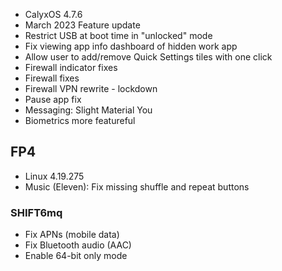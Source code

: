 * CalyxOS 4.7.6
* March 2023 Feature update
* Restrict USB at boot time in "unlocked" mode
* Fix viewing app info dashboard of hidden work app
* Allow user to add/remove Quick Settings tiles with one click
* Firewall indicator fixes
* Firewall fixes
* Firewall VPN rewrite - lockdown
* Pause app fix
* Messaging: Slight Material You
* Biometrics more featureful

## FP4
* Linux 4.19.275
* Music (Eleven): Fix missing shuffle and repeat buttons

### SHIFT6mq
* Fix APNs (mobile data)
* Fix Bluetooth audio (AAC)
* Enable 64-bit only mode
